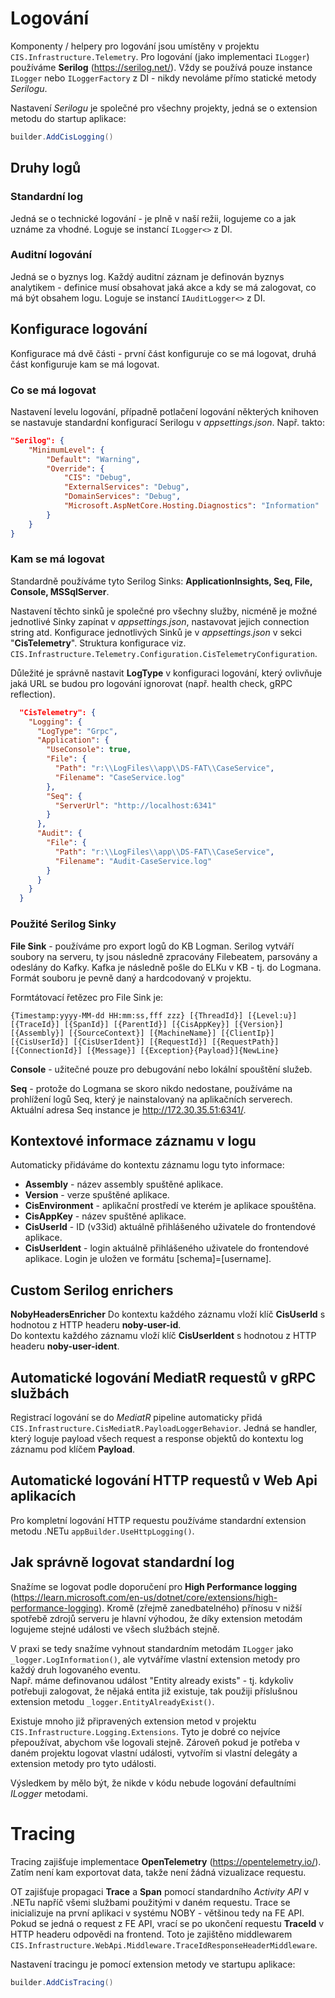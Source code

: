 ﻿# Logování
Komponenty / helpery pro logování jsou umístěny v projektu `CIS.Infrastructure.Telemetry`.
Pro logování (jako implementaci `ILogger`) používáme **Serilog** (https://serilog.net/).
Vždy se používá pouze instance `ILogger` nebo `ILoggerFactory` z DI - nikdy nevoláme přímo statické metody *Serilogu*.

Nastavení *Serilogu* je společné pro všechny projekty, jedná se o extension metodu do startup aplikace:
```csharp
builder.AddCisLogging()
```

## Druhy logů

### Standardní log
Jedná se o technické logování - je plně v naší režii, logujeme co a jak uznáme za vhodné. Loguje se instancí `ILogger<>` z DI.

### Auditní logování
Jedná se o byznys log. 
Každý auditní záznam je definován byznys analytikem - definice musí obsahovat jaká akce a kdy se má zalogovat, co má být obsahem logu.
Loguje se instancí `IAuditLogger<>` z DI.

## Konfigurace logování
Konfigurace má dvě části - první část konfiguruje co se má logovat, druhá část konfiguruje kam se má logovat.

### Co se má logovat
Nastavení levelu logování, případně potlačení logování některých knihoven se nastavuje standardní konfigurací Serilogu v *appsettings.json*. Např. takto:
```json
"Serilog": {
    "MinimumLevel": {
        "Default": "Warning",
        "Override": {
            "CIS": "Debug",
            "ExternalServices": "Debug",
            "DomainServices": "Debug",
            "Microsoft.AspNetCore.Hosting.Diagnostics": "Information"
        }
    }
}
```

### Kam se má logovat
Standardně používáme tyto Serilog Sinks: **ApplicationInsights, Seq, File, Console, MSSqlServer**.

Nastavení těchto sinků je společné pro všechny služby, nicméně je možné jednotlivé Sinky zapínat v *appsettings.json*, nastavovat jejich connection string atd.
Konfigurace jednotlivých Sinků je v *appsettings.json* v sekci "**CisTelemetry**". Struktura konfigurace viz. `CIS.Infrastructure.Telemetry.Configuration.CisTelemetryConfiguration`.

Důležité je správně nastavit **LogType** v konfiguraci logování, který ovlivňuje jaká URL se budou pro logování ignorovat (např. health check, gRPC reflection).

```json
  "CisTelemetry": {
    "Logging": {
      "LogType": "Grpc",
      "Application": {
        "UseConsole": true,
        "File": {
          "Path": "r:\\LogFiles\\app\\DS-FAT\\CaseService",
          "Filename": "CaseService.log"
        },
        "Seq": {
          "ServerUrl": "http://localhost:6341"
        }
      },
      "Audit": {
        "File": {
          "Path": "r:\\LogFiles\\app\\DS-FAT\\CaseService",
          "Filename": "Audit-CaseService.log"
        }
      }
    }
  }
```

### Použité Serilog Sinky
**File Sink** - používáme pro export logů do KB Logman. Serilog vytváří soubory na serveru, ty jsou následně zpracovány Filebeatem, parsovány a odeslány do Kafky. 
Kafka je následně pošle do ELKu v KB - tj. do Logmana. Formát souboru je pevně daný a hardcodovaný v projektu.

Formtátovací řetězec pro File Sink je:
```
{Timestamp:yyyy-MM-dd HH:mm:ss,fff zzz} [{ThreadId}] [{Level:u}] [{TraceId}] [{SpanId}] [{ParentId}] [{CisAppKey}] [{Version}] [{Assembly}] [{SourceContext}] [{MachineName}] [{ClientIp}] [{CisUserId}] [{CisUserIdent}] [{RequestId}] [{RequestPath}] [{ConnectionId}] [{Message}] [{Exception}{Payload}]{NewLine}
```

**Console** - užitečné pouze pro debugování nebo lokální spouštění služeb.

**Seq** - protože do Logmana se skoro nikdo nedostane, používáme na prohlížení logů Seq, který je nainstalovaný na aplikačních serverech. Aktuální adresa Seq instance je http://172.30.35.51:6341/.

## Kontextové informace záznamu v logu
Automaticky přidáváme do kontextu záznamu logu tyto informace:

- **Assembly** - název assembly spuštěné aplikace.  
- **Version** - verze spuštěné aplikace.  
- **CisEnvironment** - aplikační prostředí ve kterém je aplikace spouštěna.  
- **CisAppKey** - název spuštěné aplikace.
- **CisUserId** - ID (v33id) aktuálně přihlášeného uživatele do frontendové aplikace.
- **CisUserIdent** - login aktuálně přihlášeného uživatele do frontendové aplikace. Login je uložen ve formátu [schema]=[username].

## Custom Serilog enrichers
**NobyHeadersEnricher**
Do kontextu každého záznamu vloží klíč **CisUserId** s hodnotou z HTTP headeru **noby-user-id**.  
Do kontextu každého záznamu vloží klíč **CisUserIdent** s hodnotou z HTTP headeru **noby-user-ident**.

## Automatické logování MediatR requestů v gRPC službách
Registrací logování se do *MediatR* pipeline automaticky přidá `CIS.Infrastructure.CisMediatR.PayloadLoggerBehavior`.
Jedná se handler, který loguje payload všech request a response objektů do kontextu log záznamu pod klíčem **Payload**.

## Automatické logování HTTP requestů v Web Api aplikacích
Pro kompletní logování HTTP requestu používáme standardní extension metodu .NETu `appBuilder.UseHttpLogging()`.

## Jak správně logovat standardní log
Snažíme se logovat podle doporučení pro **High Performance logging** (https://learn.microsoft.com/en-us/dotnet/core/extensions/high-performance-logging).
Kromě (zřejmě zanedbatelného) přínosu v nižší spotřebě zdrojů serveru je hlavní výhodou, že díky extension metodám logujeme stejné události ve všech službách stejně.

V praxi se tedy snažíme vyhnout standardním metodám `ILogger` jako `_logger.LogInformation()`, ale vytváříme vlastní extension metody pro každý druh logovaného eventu.  
Např. máme definovanou událost "Entity already exists" - tj. kdykoliv potřebuji zalogovat, že nějaká entita již existuje, tak použiji příslušnou extension metodu `_logger.EntityAlreadyExist()`.

Existuje mnoho již připravených extension metod v projektu `CIS.Infrastructure.Logging.Extensions`.
Tyto je dobré co nejvíce přepoužívat, abychom vše logovali stejně.
Zároveň pokud je potřeba v daném projektu logovat vlastní události, vytvořím si vlastní delegáty a extension metody pro tyto události.

Výsledkem by mělo být, že nikde v kódu nebude logování defaultními *ILogger* metodami.

# Tracing
Tracing zajišťuje implementace **OpenTelemetry** (https://opentelemetry.io/).
Zatím není kam exportovat data, takže není žádná vizualizace requestu.

OT zajišťuje propagaci **Trace** a **Span** pomocí standardního *Activity API* v .NETu napříč všemi službami použitými v daném requestu.
Trace se inicializuje na první aplikaci v systému NOBY - většinou tedy na FE API. 
Pokud se jedná o request z FE API, vrací se po ukončení requestu **TraceId** v HTTP headeru odpovědi na frontend. Toto je zajištěno middlewarem `CIS.Infrastructure.WebApi.Middleware.TraceIdResponseHeaderMiddleware`.

Nastavení tracingu je pomocí extension metody ve startupu aplikace:
```csharp
builder.AddCisTracing()
```
